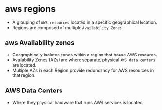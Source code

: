 # aws regions
* A grouping of `AWS resources` located in a specific geographical location.
* Regions are comprised of multiple `Availability Zones`

## aws Availability zones
* Geographically isolates zones within a region that house AWS resoures.
* Availability Zones (AZs) are where separate, physical `AWS data centers` are located.
* Multiple AZs in each Region provide redundancy for AWS resources in that region.

## AWS Data Centers
* Where they physical hardware that runs AWS services is located.

